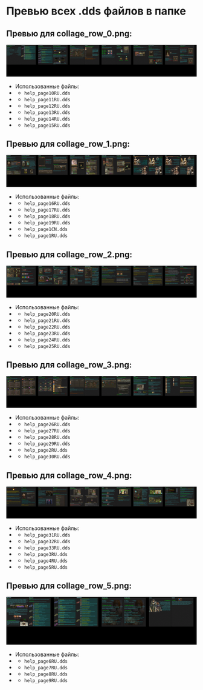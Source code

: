 # Превью всех .dds файлов в папке
## Превью для collage_row_0.png:
![collage_row_0.png](collage_row_0.png)
- Использованные файлы:
- - ``` help_page10RU.dds ```
- - ``` help_page11RU.dds ```
- - ``` help_page12RU.dds ```
- - ``` help_page13RU.dds ```
- - ``` help_page14RU.dds ```
- - ``` help_page15RU.dds ```
## Превью для collage_row_1.png:
![collage_row_1.png](collage_row_1.png)
- Использованные файлы:
- - ``` help_page16RU.dds ```
- - ``` help_page17RU.dds ```
- - ``` help_page18RU.dds ```
- - ``` help_page19RU.dds ```
- - ``` help_page1CN.dds ```
- - ``` help_page1RU.dds ```
## Превью для collage_row_2.png:
![collage_row_2.png](collage_row_2.png)
- Использованные файлы:
- - ``` help_page20RU.dds ```
- - ``` help_page21RU.dds ```
- - ``` help_page22RU.dds ```
- - ``` help_page23RU.dds ```
- - ``` help_page24RU.dds ```
- - ``` help_page25RU.dds ```
## Превью для collage_row_3.png:
![collage_row_3.png](collage_row_3.png)
- Использованные файлы:
- - ``` help_page26RU.dds ```
- - ``` help_page27RU.dds ```
- - ``` help_page28RU.dds ```
- - ``` help_page29RU.dds ```
- - ``` help_page2RU.dds ```
- - ``` help_page30RU.dds ```
## Превью для collage_row_4.png:
![collage_row_4.png](collage_row_4.png)
- Использованные файлы:
- - ``` help_page31RU.dds ```
- - ``` help_page32RU.dds ```
- - ``` help_page33RU.dds ```
- - ``` help_page3RU.dds ```
- - ``` help_page4RU.dds ```
- - ``` help_page5RU.dds ```
## Превью для collage_row_5.png:
![collage_row_5.png](collage_row_5.png)
- Использованные файлы:
- - ``` help_page6RU.dds ```
- - ``` help_page7RU.dds ```
- - ``` help_page8RU.dds ```
- - ``` help_page9RU.dds ```
